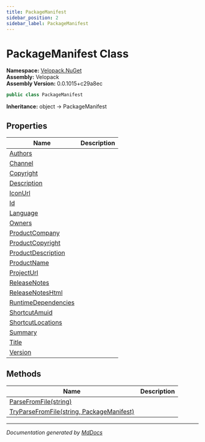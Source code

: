 ```yaml
---
title: PackageManifest
sidebar_position: 2
sidebar_label: PackageManifest
---
```

<!--  
  <auto-generated>   
    The contents of this file were generated by a tool.  
    Changes to this file may be list if the file is regenerated  
  </auto-generated>   
-->

# PackageManifest Class

**Namespace:** [Velopack.NuGet](../index.md)  
**Assembly:** Velopack  
**Assembly Version:** 0.0.1015+c29a8ec

```csharp
public class PackageManifest
```

**Inheritance:** object → PackageManifest

## Properties

| Name                                                     | Description |
| -------------------------------------------------------- | ----------- |
| [Authors](properties/Authors.md)                         |             |
| [Channel](properties/Channel.md)                         |             |
| [Copyright](properties/Copyright.md)                     |             |
| [Description](properties/Description.md)                 |             |
| [IconUrl](properties/IconUrl.md)                         |             |
| [Id](properties/Id.md)                                   |             |
| [Language](properties/Language.md)                       |             |
| [Owners](properties/Owners.md)                           |             |
| [ProductCompany](properties/ProductCompany.md)           |             |
| [ProductCopyright](properties/ProductCopyright.md)       |             |
| [ProductDescription](properties/ProductDescription.md)   |             |
| [ProductName](properties/ProductName.md)                 |             |
| [ProjectUrl](properties/ProjectUrl.md)                   |             |
| [ReleaseNotes](properties/ReleaseNotes.md)               |             |
| [ReleaseNotesHtml](properties/ReleaseNotesHtml.md)       |             |
| [RuntimeDependencies](properties/RuntimeDependencies.md) |             |
| [ShortcutAmuid](properties/ShortcutAmuid.md)             |             |
| [ShortcutLocations](properties/ShortcutLocations.md)     |             |
| [Summary](properties/Summary.md)                         |             |
| [Title](properties/Title.md)                             |             |
| [Version](properties/Version.md)                         |             |

## Methods

| Name                                                                     | Description |
| ------------------------------------------------------------------------ | ----------- |
| [ParseFromFile(string)](methods/ParseFromFile.md)                        |             |
| [TryParseFromFile(string, PackageManifest)](methods/TryParseFromFile.md) |             |

___

*Documentation generated by [MdDocs](https://github.com/ap0llo/mddocs)*
